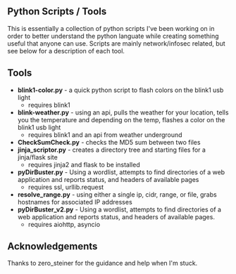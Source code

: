 ## Python Scripts / Tools

This is essentially a collection of python scripts I've been working on in order to better understand the python languate while creating something useful that anyone can use. Scripts are mainly network/infosec related, but see below for a description of each tool. 


## Tools
* **blink1-color.py** - a quick python script to flash colors on the blink1 usb light
	* requires blink1
* **blink-weather.py** - using an api, pulls the weather for your location, tells you the temperature and depending on the temp, flashes a color on the blink1 usb light
	* requires blink1 and an api from weather underground
* **CheckSumCheck.py** - checks the MD5 sum between two files
* **jinja_scriptor.py** - creates a directory tree and starting files for a jinja/flask site
	* requires jinja2 and flask to be installed
* **pyDirBuster.py** - Using a wordlist, attempts to find directories of a web application and reports status, and headers of available pages
	* requires ssl, urllib.request
* **resolve_range.py** - using either a single ip, cidr, range, or file, grabs hostnames for associated IP addresses
* **pyDirBuster_v2.py** - Using a wordlist, attempts to find directories of a web application and reports status, and headers of available pages.
	* requires aiohttp, asyncio

## Acknowledgements
Thanks to zero_steiner for the guidance and help when I'm stuck. 
